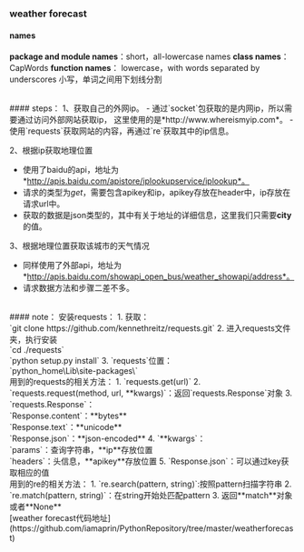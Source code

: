 ### weather forecast
#### names
**package and module names**：short，all-lowercase names
**class names**：CapWords
**function names**： lowercase，with words separated by underscores 
小写，单词之间用下划线分割

<br>
#### steps：
1、获取自己的外网ip。
- 通过`socket`包获取的是内网ip，所以需要通过访问外部网站获取ip，
这里使用的是*http://www.whereismyip.com*。
- 使用`requests`获取网站的内容，再通过`re`获取其中的ip信息。

2、根据ip获取地理位置
- 使用了baidu的api，地址为*http://apis.baidu.com/apistore/iplookupservice/iplookup*。
- 请求的类型为*get*，需要包含apikey和ip，apikey存放在header中，ip存放在请求url中。
- 获取的数据是json类型的，其中有关于地址的详细信息，这里我们只需要**city**的值。

3、根据地理位置获取该城市的天气情况
- 同样使用了外部api，地址为*http://apis.baidu.com/showapi_open_bus/weather_showapi/address*。
- 请求数据方法和步骤二差不多。

<br>
#### note：
安装requests：
1. 获取：<br>`git clone https://github.com/kennethreitz/requests.git`
2. 进入requests文件夹，执行安装<br>`cd ./requests`<br>`python setup.py install`
3. `requests`位置：<br>`python_home\Lib\site-packages\`

<br>
用到的requests的相关方法：
1. `requests.get(url)`
2. `requests.request(method, url, **kwargs)`：返回`requests.Response`对象
3. `requests.Response`：<br>`Response.content`：**bytes**<br>`Response.text`：**unicode**<br>`Response.json`：**json-encoded**
4. `**kwargs`：<br>`params`：查询字符串，**ip**存放位置<br>`headers`：头信息，**apikey**存放位置
5. `Response.json`：可以通过key获取相应的值

<br>
用到的re的相关方法：
1. `re.search(pattern, string)`:按照pattern扫描字符串
2. `re.match(pattern, string)`：在string开始处匹配pattern
3. 返回**match**对象或者**None**

<br>
[weather forecast代码地址](https://github.com/iamaprin/PythonRepository/tree/master/weatherforecast)